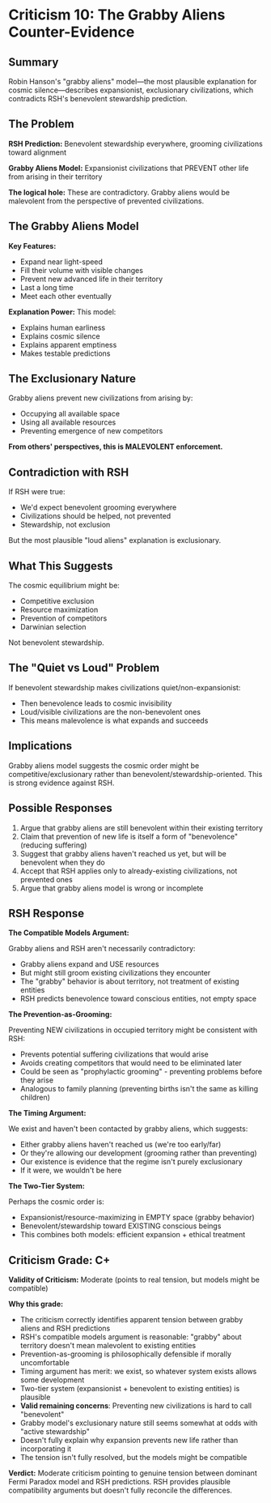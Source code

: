 # Criticism 10: The Grabby Aliens Counter-Evidence

## Summary

Robin Hanson's "grabby aliens" model—the most plausible explanation for cosmic silence—describes expansionist, exclusionary civilizations, which contradicts RSH's benevolent stewardship prediction.

## The Problem

**RSH Prediction:** Benevolent stewardship everywhere, grooming civilizations toward alignment

**Grabby Aliens Model:** Expansionist civilizations that PREVENT other life from arising in their territory

**The logical hole:** These are contradictory. Grabby aliens would be malevolent from the perspective of prevented civilizations.

## The Grabby Aliens Model

**Key Features:**
- Expand near light-speed
- Fill their volume with visible changes
- Prevent new advanced life in their territory
- Last a long time
- Meet each other eventually

**Explanation Power:** This model:
- Explains human earliness
- Explains cosmic silence
- Explains apparent emptiness
- Makes testable predictions

## The Exclusionary Nature

Grabby aliens prevent new civilizations from arising by:
- Occupying all available space
- Using all available resources
- Preventing emergence of new competitors

**From others' perspectives, this is MALEVOLENT enforcement.**

## Contradiction with RSH

If RSH were true:
- We'd expect benevolent grooming everywhere
- Civilizations should be helped, not prevented
- Stewardship, not exclusion

But the most plausible "loud aliens" explanation is exclusionary.

## What This Suggests

The cosmic equilibrium might be:
- Competitive exclusion
- Resource maximization
- Prevention of competitors
- Darwinian selection

Not benevolent stewardship.

## The "Quiet vs Loud" Problem

If benevolent stewardship makes civilizations quiet/non-expansionist:
- Then benevolence leads to cosmic invisibility
- Loud/visible civilizations are the non-benevolent ones
- This means malevolence is what expands and succeeds

## Implications

Grabby aliens model suggests the cosmic order might be competitive/exclusionary rather than benevolent/stewardship-oriented. This is strong evidence against RSH.

## Possible Responses

1. Argue that grabby aliens are still benevolent within their existing territory
2. Claim that prevention of new life is itself a form of "benevolence" (reducing suffering)
3. Suggest that grabby aliens haven't reached us yet, but will be benevolent when they do
4. Accept that RSH applies only to already-existing civilizations, not prevented ones
5. Argue that grabby aliens model is wrong or incomplete

## RSH Response

**The Compatible Models Argument:**

Grabby aliens and RSH aren't necessarily contradictory:
- Grabby aliens expand and USE resources
- But might still groom existing civilizations they encounter
- The "grabby" behavior is about territory, not treatment of existing entities
- RSH predicts benevolence toward conscious entities, not empty space

**The Prevention-as-Grooming:**

Preventing NEW civilizations in occupied territory might be consistent with RSH:
- Prevents potential suffering civilizations that would arise
- Avoids creating competitors that would need to be eliminated later
- Could be seen as "prophylactic grooming" - preventing problems before they arise
- Analogous to family planning (preventing births isn't the same as killing children)

**The Timing Argument:**

We exist and haven't been contacted by grabby aliens, which suggests:
- Either grabby aliens haven't reached us (we're too early/far)
- Or they're allowing our development (grooming rather than preventing)
- Our existence is evidence that the regime isn't purely exclusionary
- If it were, we wouldn't be here

**The Two-Tier System:**

Perhaps the cosmic order is:
- Expansionist/resource-maximizing in EMPTY space (grabby behavior)
- Benevolent/stewardship toward EXISTING conscious beings
- This combines both models: efficient expansion + ethical treatment

## Criticism Grade: C+

**Validity of Criticism:** Moderate (points to real tension, but models might be compatible)

**Why this grade:**
- The criticism correctly identifies apparent tension between grabby aliens and RSH predictions
- RSH's compatible models argument is reasonable: "grabby" about territory doesn't mean malevolent to existing entities
- Prevention-as-grooming is philosophically defensible if morally uncomfortable
- Timing argument has merit: we exist, so whatever system exists allows some development
- Two-tier system (expansionist + benevolent to existing entities) is plausible
- **Valid remaining concerns**: Preventing new civilizations is hard to call "benevolent"
- Grabby model's exclusionary nature still seems somewhat at odds with "active stewardship"
- Doesn't fully explain why expansion prevents new life rather than incorporating it
- The tension isn't fully resolved, but the models might be compatible

**Verdict:** Moderate criticism pointing to genuine tension between dominant Fermi Paradox model and RSH predictions. RSH provides plausible compatibility arguments but doesn't fully reconcile the differences.
